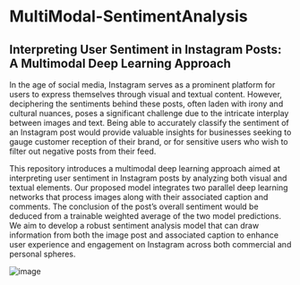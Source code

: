 # MultiModal-SentimentAnalysis
## Interpreting User Sentiment in Instagram Posts: A Multimodal Deep Learning Approach

In the age of social media, Instagram serves as a prominent platform for users to express themselves through visual and textual content. However, deciphering the sentiments behind these posts, often laden with irony and cultural nuances, poses a significant challenge due to the intricate interplay between images and text. Being able to accurately classify the sentiment of an Instagram post would provide valuable insights for businesses seeking to gauge customer reception of their brand, or for sensitive users who wish to filter out negative posts from their feed. 

This repository introduces a multimodal deep learning approach aimed at interpreting user sentiment in Instagram posts by analyzing both visual and textual elements. Our proposed model integrates two parallel deep learning networks that process images along with their associated caption and comments. The conclusion of the post’s overall sentiment would be deduced from a trainable weighted average of the two model predictions. We aim to develop a robust sentiment analysis model that can draw information from both the image post and associated caption to enhance user experience and engagement on Instagram across both commercial and personal spheres.


![image](https://github.com/charlottevedrines/MultiModal-SentimentAnalysis/assets/97196465/e49b547e-7c5b-44a5-8429-6a562d9bb9cd)
